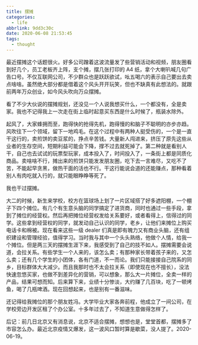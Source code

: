 ```yaml
---
title: 摆摊
categories:
  - life
abbrlink: 9dd3c30c
date: 2020-06-08 21:53:45
tags:
  - thought
---
```


最近摆摊这个话题很火。好多公司蹭着这波流量发了些营销活动和视频，朋友圈看到好几个，员工老板齐上阵，支个摊，摆几张打印的 A4 纸，拿个大喇叭喊几句广告口号。不仅互联网公司，不少群众也是跃跃欲试，吆五喝六的表示自己要出去卖点啥啥。虽然绝大部分都是借着这个风头开开玩笑，但也不缺真有此想法的。就跟前两年万众创业，如今风头吹向万众摆摊。

看了不少大伙说的摆摊规划，还没见一个人说我想买什么，一个都没有，全是卖家。我也不记得我上一次走在街上临时起意买东西是什么时候了，瓶装水除外。

起风了，大家蜂拥而至，跑得快的抢得先机，跑得慢的和脑子不聪明的亦步亦趋。风吹往下一个领域，留下一地鸡毛。在这个过程中有两种人挺受伤的，一个是一直干这行的，卖煎饼的卖豆浆的，挣点辛苦钱。大量新人闯进来，挤压了原先这些从业者的生存空间，短期利益可能会下降，撑不过去就死掉了。第二种就是看别人干，自己也去试试的玩票型玩家，成本投入了，时间投入了，一条街上都是同质化商品。卖啥啥不行，摊出来的煎饼只能发发朋友圈，吃下去一言难尽，又吃不了苦，不能起早贪黑，做热干面的活也不行。干这行能说会道的还能赚点，那种看着别人有肉吃就入行的，就只能眼睁睁等死了。

我也干过摆摊。

大二的时候，新生来学校，校方在篮球场上划了一片区域搭了好多遮阳棚，一个棚子下四个摊位。有几个有生意头脑的同学搞定了进货商，同时也通过一些手段，拿到了摊位的经营权。然后再把摊位经营权发给关系要好，或者看得上，信得过的同学。这些拿到经营权的同学，就发动自己认识的同学，老乡，让他们来摊位上购买电话卡和棉被。现在看来这些一级 dealer 们真是即有魄力又有商业头脑，还有组织建设和管理经验，值得学习。当时我与其中一个头头熟络，他做个人情，给我一个摊位。但是两三天的摆摊生涯下来，我感受到了自己的技不如人。摆摊需要会说道，会拉关系。有些学生一个人来的，该怎么卖；有那种家长带着孩子来的，又怎么卖；还有几个学生的小团体，各有门道，不一而论。我们只能接接自己院系的同乡，目标群体大大减少。而且我那时也不太会拉关系（即使现在也不擅长），没法快速忽悠买家，也做不到差异化的营销，可以想象，那么大一片摊位，全卖一样的产品，结果可想而知。后来算下来，业绩十分惨淡，大约赚了几百块，吃了一顿烤鱼，喝了几瓶啤酒。现在回想起来，也是别有一番滋味。

还记得给我摊位的那个朋友姓冯。大学毕业大家各奔前程，他成立了一间公司，在学校旁边开发区租了个办公室。十多年过去了，不知道生意做得怎样了。

后记：前几日北京又有消息说，北京不适合摆摊，想想也是，堂堂首都，摆摊多了市容怎么办。最近北京疫情又爆发，这一波风口暂时算是歇菜，没人提了。2020-06-19。
